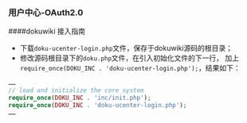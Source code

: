 ### 用户中心-OAuth2.0

####dokuwiki 接入指南
* 下载`doku-ucenter-login.php`文件，保存于dokuwiki源码的根目录；
* 修改源码根目录下的`doku.php`文件，在引入初始化文件的下一行， 加上
`require_once(DOKU_INC . 'doku-ucenter-login.php');`，结果如下：

```php
……
// load and initialize the core system
require_once(DOKU_INC . 'inc/init.php');
require_once(DOKU_INC . 'doku-ucenter-login.php');
……
```